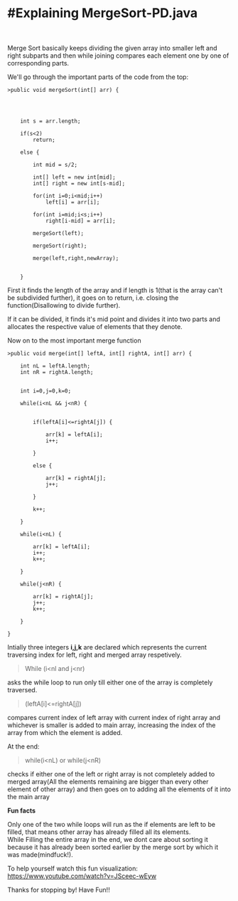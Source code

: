 #Explaining MergeSort-PD.java<br/><br/>
======
Merge Sort basically keeps dividing the given array into smaller left and right subparts and then while joining compares each element one by one of corresponding parts.

We'll go through the important parts of the code from the top:

	>public void mergeSort(int[] arr) {
		
		
		
		
		int s = arr.length;
		
		if(s<2)
			return;
		
		else {
			
			int mid = s/2;
			
			int[] left = new int[mid];
			int[] right = new int[s-mid];
			
			for(int i=0;i<mid;i++)
				left[i] = arr[i];
			
			for(int i=mid;i<s;i++)
				right[i-mid] = arr[i];
			
			mergeSort(left);
			
			mergeSort(right);
			
			merge(left,right,newArray);
			
			
		}

First it finds the length of the array and if length is 1(that is the array can't be subdivided further), it goes on to return, i.e. closing the function(Disallowing to divide further).

If it can be divided, it finds it's mid point and divides it into two parts and allocates the respective value of elements that they denote.

Now on to the most important merge function

	>public void merge(int[] leftA, int[] rightA, int[] arr) {
		
		int nL = leftA.length;
		int nR = rightA.length;
		
		
		int i=0,j=0,k=0;
		
		while(i<nL && j<nR) {
			
			
			if(leftA[i]<=rightA[j]) {
			
				arr[k] = leftA[i];
				i++;
			
			}
			
			else {
				
				arr[k] = rightA[j];
				j++;
			
			}
			
			k++;
			
		}
		
		while(i<nL) {
			
			arr[k] = leftA[i];
			i++;
			k++;
			
		}
		
		while(j<nR) {
			
			arr[k] = rightA[j];
			j++;
			k++;
			
		}
		
	}

Intially three integers **i,j,k** are declared which represents the current traversing index for left, right and merged array respetively.<br />

 >While (i<nl and j<nr)<br/>
 
asks the while loop to run only till either one of the array is completely traversed.<br />

 >(leftA[i]<=rightA[j]) <br/>
 
compares current index of left  array with current index of right array and whichever is smaller is added to main array, increasing the index of the array from which the element is added.<br />

At the end:
 >while(i<nL) or while(j<nR)<br/>
 
checks if either one of the left or right array is not completely added to merged array(All the elements remaining are bigger than every other element of other array) and then goes on to adding all the elements of it into the main array

**Fun facts**<br/>

Only one of the two while loops will run as the if elements are left to be filled, that means other array has already filled all its elements.<br />
While Filling  the entire array in the end, we dont care about sorting it because it has already been sorted earlier by the merge sort by which it was made(mindfuck!).


To help yourself watch this fun visualization: https://www.youtube.com/watch?v=JSceec-wEyw


Thanks for stopping by!
Have Fun!!

 
